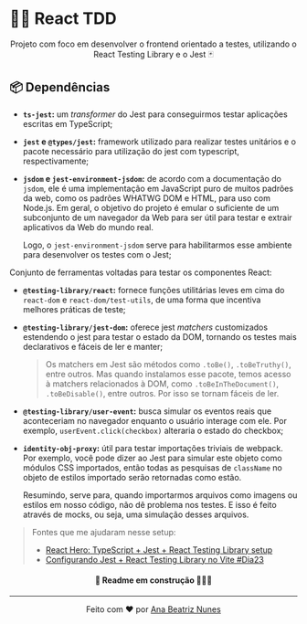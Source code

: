 # 👩‍🔬 React TDD

<p align="center">
  Projeto com foco em desenvolver o frontend orientado a testes,
  utilizando o React Testing Library e o Jest 🃏
</p>

## 📦 Dependências

- **`ts-jest`:** um *transformer* do Jest para conseguirmos testar
aplicações escritas em TypeScript;

- **`jest` e `@types/jest`:** framework utilizado para realizar testes 
unitários e o pacote necessário para utilização do jest com typescript, 
respectivamente;

- **`jsdom` e `jest-environment-jsdom`:** de acordo com a documentação 
do `jsdom`, ele é uma implementação em JavaScript puro de muitos 
padrões da web, como os padrões WHATWG DOM e HTML, para uso com Node.js. 
Em geral, o objetivo do projeto é emular o suficiente de um subconjunto 
de um navegador da Web para ser útil para testar e extrair aplicativos 
da Web do mundo real.

  Logo, o `jest-environment-jsdom` serve para habilitarmos esse ambiente
para desenvolver os testes com o Jest;

Conjunto de ferramentas voltadas para testar os componentes React:

- **`@testing-library/react`:** fornece funções utilitárias leves em 
cima do `react-dom` e `react-dom/test-utils`, de uma forma que 
incentiva melhores práticas de teste;

- **`@testing-library/jest-dom`:** oferece jest *matchers* customizados
estendendo o jest para testar o estado da DOM, tornando os testes mais
declarativos e fáceis de ler e manter;

  > Os matchers em Jest são métodos como `.toBe()`, `.toBeTruthy()`,
  > entre outros. Mas quando instalamos esse pacote, temos acesso à
  > matchers relacionados à DOM, como `.toBeInTheDocument()`, 
  > `.toBeDisable()`, entre outros. Por isso se tornam fáceis de ler.

- **`@testing-library/user-event`:** busca simular os eventos reais que 
aconteceriam no navegador enquanto o usuário interage com ele. Por 
exemplo, `userEvent.click(checkbox)` alteraria o estado do checkbox;

- **`identity-obj-proxy`:** útil para testar importações triviais de 
webpack. Por exemplo, você pode dizer ao Jest para simular este objeto 
como módulos CSS importados, então todas as pesquisas de `className` 
no objeto de estilos importado serão retornadas como estão. 
  
  Resumindo, serve para, quando importarmos arquivos como imagens ou 
estilos em nosso código, não dê problema nos testes. E isso é feito 
através de mocks, ou seja, uma simulação desses arquivos.

> Fontes que me ajudaram nesse setup: 
>
> - [React Hero: TypeScript + Jest + React Testing Library setup](https://medium.com/tinyso/react-hero-typescript-jest-react-testing-library-setup-c2ecce18ec96)
> - [ Configurando Jest + React Testing Library no Vite #Dia23 ](https://www.youtube.com/watch?v=HLgY_Cmqe14)

<h4 align="center">🚧 Readme em construção 👷🏻‍♀️</h4>

<hr>

<p align="center">
  Feito com ❤️ por
  <a align="center" href="https://www.linkedin.com/in/ana-beatriz-nunes/">
    Ana Beatriz Nunes
  </a>
</p>